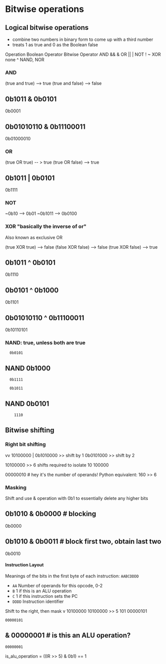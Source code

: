 # Bitwise operations

## Logical bitwise operations
- combine two numbers in binary form to come up with a third number
- treats 1 as true and 0 as the Boolean false

Operation       Boolean Operator     Bitwise Operator
AND                  &&                    &
OR                   ||                    |
NOT                  !                     ~
XOR                  none                  ^
NAND, NOR

### AND
(true and true) --> true
(true and false) --> false

   0b1011
 & 0b0101
 --------
   0b0001

   0b01010110
 & 0b11100011
 ------------
   0b01000010 

### OR
(true OR true) -- > true
(true OR false) --> true

   0b1011
 | 0b0101
 --------
   0b1111

### NOT
~0b10 --> 0b01
~0b1011 --> 0b0100

### XOR "basically the inverse of or"
Also known as exclusive OR

(true XOR true)  --> false
(false XOR false)  --> false
(true XOR false)  --> true

   0b1011
 ^ 0b0101
 --------
   0b1110

   0b0101
 ^ 0b1000
 --------
   0b1101

   0b01010110
 ^ 0b11100011
 ------------
   0b10110101   

### NAND: true, unless both are true
      0b0101
 NAND 0b1000
 -----------
      0b1111

      0b1011
 NAND 0b0101
 -----------
        1110

## Bitwise shifting
### Right bit shifting
vv
10100000 
         |
 0b1010000 >> shift by 1
 0b0101000 >> shift by 2

10100000 >> 6 shifts required to isolate
      10 100000

00000010 # hey it's the number of operands!
Python equivalent: 160 >> 6

### Masking
Shift and use & operation with 0b1 to essentially delete any higher bits

   0b1010
 & 0b0000  # blocking
   -------
   0b0000 

   0b1010
&  0b0011 # block first two, obtain last two
---------
   0b0010

#### Instruction Layout

Meanings of the bits in the first byte of each instruction: `AABCDDDD`

* `AA` Number of operands for this opcode, 0-2
* `B` 1 if this is an ALU operation
* `C` 1 if this instruction sets the PC
* `DDDD` Instruction identifier

Shift to the right, then mask
  v
10100000 
10100000 >> 5
     101
00000101
   
    00000101
  & 00000001 # is this an ALU operation?
  ----------
    00000001

is_alu_operation = ((IR >> 5) & 0b1) == 1
